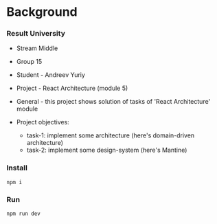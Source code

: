# Background
### Result University

* Stream Middle
* Group 15
* Student - Andreev Yuriy
* Project - React Architecture (module 5)

* General - this project shows solution of tasks of 'React Architecture' module
* Project objectives:
  * task-1: implement some architecture (here's domain-driven architecture)
  * task-2: implement some design-system (here's Mantine)

### Install

```
npm i
```

### Run
```
npm run dev
```
